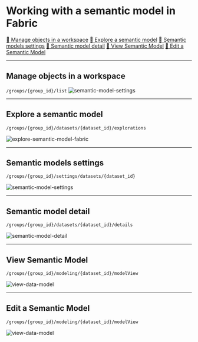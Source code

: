 
# Working with a semantic model in Fabric

[🔗 Manage objects in a workspace](#jump-01)
[🔗 Explore a semantic model](#jump-02)
[🔗 Semantic models settings](#jump-03)
[🔗 Semantic model detail](#jump-04)
[🔗 View Semantic Model](#jump-05)
[🔗 Edit a Semantic Model](#jump-06)

---
<a name="jump-01" /></a>

## Manage objects in a workspace
```/groups/{group_id}/list```
![semantic-model-settings](../../images/semantic-model-manage-options.png)

---
<a name="jump-02" /></a>

## Explore a semantic model
```/groups/{group_id}/datasets/{dataset_id}/explorations```

![explore-semantic-model-fabric](../../images/explore-semantic-model-fabric.png)

---
<a name="jump-03" /></a>

## Semantic models settings
```/groups/{group_id}/settings/datasets/{dataset_id}```

![semantic-model-settings](../../images/semantic-model-settings.png)

---
<a name="jump-04" /></a>

## Semantic model detail
```/groups/{group_id}/datasets/{dataset_id}/details```

![semantic-model-detail](../../images/semantic-model-detail.png)

---
<a name="jump-05" /></a>

## View Semantic Model
```/groups/{group_id}/modeling/{dataset_id}/modelView```

![view-data-model](../../images/view-data-model.png)

---
<a name="jump-06" /></a>

## Edit a Semantic Model
```/groups/{group_id}/modeling/{dataset_id}/modelView```

![view-data-model](../../images/unable-to-add-tables-to-semantic-model.png)